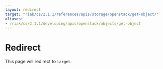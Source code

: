 ```yaml
---
layout: redirect
target: "riak/cs/2.1.1/references/apis/storage/openstack/get-object/"
aliases:
- /riak/cs/2.1.1/developing/apis/openstack/objects/get-object
---
```


# Redirect

This page will redirect to `target`.
